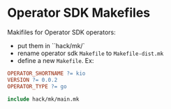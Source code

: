 # Operator SDK Makefiles
Makifiles for Operator SDK operators:
- put them in ``hack/mk/`
- rename operator sdk `Makefile` to `Makefile-dist.mk`
- define a new `Makefile`. Ex:
```makefile
OPERATOR_SHORTNAME ?= kio
VERSION ?= 0.0.2
OPERATOR_TYPE ?= go

include hack/mk/main.mk
```
